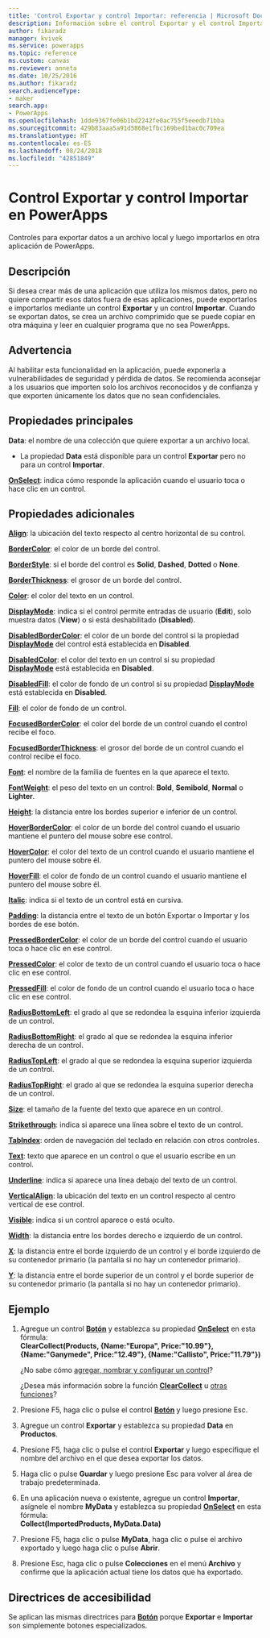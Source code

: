 ```yaml
---
title: 'Control Exportar y control Importar: referencia | Microsoft Docs'
description: Información sobre el control Exportar y el control Importar, que incluye propiedades y ejemplos
author: fikaradz
manager: kvivek
ms.service: powerapps
ms.topic: reference
ms.custom: canvas
ms.reviewer: anneta
ms.date: 10/25/2016
ms.author: fikaradz
search.audienceType:
- maker
search.app:
- PowerApps
ms.openlocfilehash: 1dde9367fe06b1bd2242fe0ac755f5eeedb71bba
ms.sourcegitcommit: 429b83aaa5a91d5868e1fbc169bed1bac0c709ea
ms.translationtype: HT
ms.contentlocale: es-ES
ms.lasthandoff: 08/24/2018
ms.locfileid: "42851849"
---
```

# <a name="export-control-and-import-control-in-powerapps"></a>Control Exportar y control Importar en PowerApps
Controles para exportar datos a un archivo local y luego importarlos en otra aplicación de PowerApps.

## <a name="description"></a>Descripción
Si desea crear más de una aplicación que utiliza los mismos datos, pero no quiere compartir esos datos fuera de esas aplicaciones, puede exportarlos e importarlos mediante un control **Exportar** y un control **Importar**. Cuando se exportan datos, se crea un archivo comprimido que se puede copiar en otra máquina y leer en cualquier programa que no sea PowerApps.

## <a name="warning"></a>Advertencia
Al habilitar esta funcionalidad en la aplicación, puede exponerla a vulnerabilidades de seguridad y pérdida de datos.  Se recomienda aconsejar a los usuarios que importen solo los archivos reconocidos y de confianza y que exporten únicamente los datos que no sean confidenciales.

## <a name="key-properties"></a>Propiedades principales
**Data**: el nombre de una colección que quiere exportar a un archivo local.

* La propiedad **Data** está disponible para un control **Exportar** pero no para un control **Importar**.

**[OnSelect](properties-core.md)**: indica cómo responde la aplicación cuando el usuario toca o hace clic en un control.

## <a name="additional-properties"></a>Propiedades adicionales
**[Align](properties-text.md)**: la ubicación del texto respecto al centro horizontal de su control.

**[BorderColor](properties-color-border.md)**: el color de un borde del control.

**[BorderStyle](properties-color-border.md)**: si el borde del control es **Solid**, **Dashed**, **Dotted** o **None**.

**[BorderThickness](properties-color-border.md)**: el grosor de un borde del control.

**[Color](properties-color-border.md)**: el color del texto en un control.

**[DisplayMode](properties-core.md)**: indica si el control permite entradas de usuario (**Edit**), solo muestra datos (**View**) o si está deshabilitado (**Disabled**).

**[DisabledBorderColor](properties-color-border.md)**: el color de un borde del control si la propiedad **[DisplayMode](properties-core.md)** del control está establecida en **Disabled**.

**[DisabledColor](properties-color-border.md)**: el color del texto en un control si su propiedad **[DisplayMode](properties-core.md)** está establecida en **Disabled**.

**[DisabledFill](properties-color-border.md)**: el color de fondo de un control si su propiedad **[DisplayMode](properties-core.md)** está establecida en **Disabled**.

**[Fill](properties-color-border.md)**: el color de fondo de un control.

**[FocusedBorderColor](properties-color-border.md)**: el color del borde de un control cuando el control recibe el foco.

**[FocusedBorderThickness](properties-color-border.md)**: el grosor del borde de un control cuando el control recibe el foco.

**[Font](properties-text.md)**: el nombre de la familia de fuentes en la que aparece el texto.

**[FontWeight](properties-text.md)**: el peso del texto en un control: **Bold**, **Semibold**, **Normal** o **Lighter**.

**[Height](properties-size-location.md)**: la distancia entre los bordes superior e inferior de un control.

**[HoverBorderColor](properties-color-border.md)**: el color de un borde del control cuando el usuario mantiene el puntero del mouse sobre ese control.

**[HoverColor](properties-color-border.md)**: el color del texto de un control cuando el usuario mantiene el puntero del mouse sobre él.

**[HoverFill](properties-color-border.md)**: el color de fondo de un control cuando el usuario mantiene el puntero del mouse sobre él.

**[Italic](properties-text.md)**: indica si el texto de un control está en cursiva.

**[Padding](properties-size-location.md)**: la distancia entre el texto de un botón Exportar o Importar y los bordes de ese botón.

**[PressedBorderColor](properties-color-border.md)**: el color de un borde del control cuando el usuario toca o hace clic en ese control.

**[PressedColor](properties-color-border.md)**: el color de texto de un control cuando el usuario toca o hace clic en ese control.

**[PressedFill](properties-color-border.md)**: el color de fondo de un control cuando el usuario toca o hace clic en ese control.

**[RadiusBottomLeft](properties-size-location.md)**: el grado al que se redondea la esquina inferior izquierda de un control.

**[RadiusBottomRight](properties-size-location.md)**: el grado al que se redondea la esquina inferior derecha de un control.

**[RadiusTopLeft](properties-size-location.md)**: el grado al que se redondea la esquina superior izquierda de un control.

**[RadiusTopRight](properties-size-location.md)**: el grado al que se redondea la esquina superior derecha de un control.

**[Size](properties-text.md)**: el tamaño de la fuente del texto que aparece en un control.

**[Strikethrough](properties-text.md)**: indica si aparece una línea sobre el texto de un control.

**[TabIndex](properties-accessibility.md)**: orden de navegación del teclado en relación con otros controles.

**[Text](properties-core.md)**: texto que aparece en un control o que el usuario escribe en un control.

**[Underline](properties-text.md)**: indica si aparece una línea debajo del texto de un control.

**[VerticalAlign](properties-text.md)**: la ubicación del texto en un control respecto al centro vertical de ese control.

**[Visible](properties-core.md)**: indica si un control aparece o está oculto.

**[Width](properties-size-location.md)**: la distancia entre los bordes derecho e izquierdo de un control.

**[X](properties-size-location.md)**: la distancia entre el borde izquierdo de un control y el borde izquierdo de su contenedor primario (la pantalla si no hay un contenedor primario).

**[Y](properties-size-location.md)**: la distancia entre el borde superior de un control y el borde superior de su contenedor primario (la pantalla si no hay un contenedor primario).

## <a name="example"></a>Ejemplo
1. Agregue un control **[Botón](control-button.md)** y establezca su propiedad **[OnSelect](properties-core.md)** en esta fórmula:
   <br>**ClearCollect(Products, {Name:"Europa", Price:"10.99"}, {Name:"Ganymede", Price:"12.49"}, {Name:"Callisto", Price:"11.79"})**
   
    ¿No sabe cómo [agregar, nombrar y configurar un control](../add-configure-controls.md)?
   
    ¿Desea más información sobre la función **[ClearCollect](../functions/function-clear-collect-clearcollect.md)** u [otras funciones](../formula-reference.md)?
2. Presione F5, haga clic o pulse el control **[Botón](control-button.md)** y luego presione Esc.
3. Agregue un control **Exportar** y establezca su propiedad **Data** en **Productos**.
4. Presione F5, haga clic o pulse el control **Exportar** y luego especifique el nombre del archivo en el que desea exportar los datos.
5. Haga clic o pulse **Guardar** y luego presione Esc para volver al área de trabajo predeterminada.
6. En una aplicación nueva o existente, agregue un control **Importar**, asígnele el nombre **MyData** y establezca su propiedad **[OnSelect](properties-core.md)** en esta fórmula:<br>
   **Collect(ImportedProducts, MyData.Data)**
7. Presione F5, haga clic o pulse **MyData**, haga clic o pulse el archivo exportado y luego haga clic o pulse **Abrir**.
8. Presione Esc, haga clic o pulse **Colecciones** en el menú **Archivo** y confirme que la aplicación actual tiene los datos que ha exportado.


## <a name="accessibility-guidelines"></a>Directrices de accesibilidad
Se aplican las mismas directrices para **[Botón](control-button.md)** porque **Exportar** e **Importar** son simplemente botones especializados.
